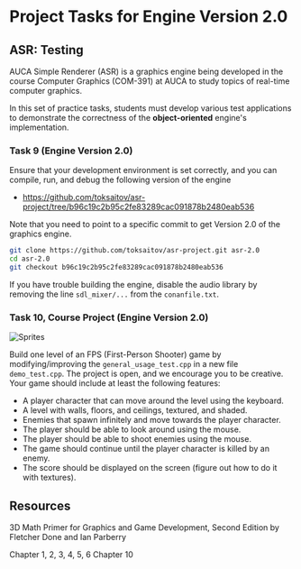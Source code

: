Project Tasks for Engine Version 2.0
====================================

## ASR: Testing

AUCA Simple Renderer (ASR) is a graphics engine being developed in the course Computer Graphics (COM-391) at AUCA to study topics of real-time computer graphics.

In this set of practice tasks, students must develop various test applications to demonstrate the correctness of the **object-oriented** engine's implementation.

### Task 9 (Engine Version 2.0)

Ensure that your development environment is set correctly, and you can compile, run, and debug the following version of the engine

* <https://github.com/toksaitov/asr-project/tree/b96c19c2b95c2fe83289cac091878b2480eab536>

Note that you need to point to a specific commit to get Version 2.0 of the graphics engine.

```bash
git clone https://github.com/toksaitov/asr-project.git asr-2.0
cd asr-2.0
git checkout b96c19c2b95c2fe83289cac091878b2480eab536
```

If you have trouble building the engine, disable the audio library by removing the line `sdl_mixer/...` from the `conanfile.txt`.

### Task 10, Course Project (Engine Version 2.0)

![Sprites](https://i.imgur.com/nRWcwWN.png)

Build one level of an FPS (First-Person Shooter) game by modifying/improving the `general_usage_test.cpp` in a new file `demo_test.cpp`. The project is open, and we encourage you to be creative. Your game should include at least the following features:

* A player character that can move around the level using the keyboard.
* A level with walls, floors, and ceilings, textured, and shaded.
* Enemies that spawn infinitely and move towards the player character.
* The player should be able to look around using the mouse.
* The player should be able to shoot enemies using the mouse.
* The game should continue until the player character is killed by an enemy.
* The score should be displayed on the screen (figure out how to do it with textures).

## Resources

3D Math Primer for Graphics and Game Development, Second Edition by Fletcher Done and Ian Parberry

Chapter 1, 2, 3, 4, 5, 6
Chapter 10
